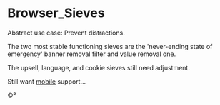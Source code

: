 # Browser_Sieves

Abstract use case: Prevent distractions. 

The two most stable functioning sieves are the 'never-ending state of emergency' banner removal filter and value removal one. 

The upsell, language, and cookie sieves still need adjustment.

Still want [mobile](https://github.com/mozilla-mobile/reference-browser/discussions/2540#discussioncomment-7614646) support...

©²
